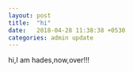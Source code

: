 ```yaml
---
layout: post
title:  "hi"
date:   2018-04-28 11:38:38 +0530
categories: admin update
---
```


hi,I am hades,now,over!!!

